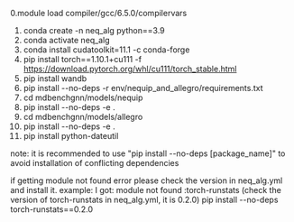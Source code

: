 0.module load compiler/gcc/6.5.0/compilervars

1. conda create -n neq_alg python==3.9
2. conda activate neq_alg
3. conda install  cudatoolkit=11.1  -c conda-forge
4. pip install torch==1.10.1+cu111  -f https://download.pytorch.org/whl/cu111/torch_stable.html
5. pip install wandb
6. pip install --no-deps -r env/nequip_and_allegro/requirements.txt
7. cd mdbenchgnn/models/nequip
8. pip install --no-deps -e . 
9. cd mdbenchgnn/models/allegro
10. pip install --no-deps -e . 
11. pip install python-dateutil



note: it is recommended to use "pip install --no-deps [package_name]" to avoid installation of conflicting dependencies

if getting module not found error please check the version in neq_alg.yml and install it.
example: I got: module not found :torch-runstats (check the version of torch-runstats in neq_alg.yml, it is 0.2.0)
pip install --no-deps torch-runstats==0.2.0



